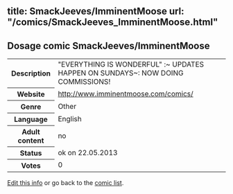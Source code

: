 title: SmackJeeves/ImminentMoose
url: "/comics/SmackJeeves_ImminentMoose.html"
---
Dosage comic SmackJeeves/ImminentMoose
-----------------------------------------

<p id="msg"></p>
<script type="text/javascript">
if (window.location.search === '?edit_info_mail=sent_ok') {
  var elem = document.getElementById("msg");
  elem.innerHTML = 'Edited information sucessfully sent for review, which is usually done daily. Thanks!';
  elem.className = 'ok';
}
</script>
<table class="comicinfo">
<tr>
<th>Description</th><td>&quot;EVERYTHING IS WONDERFUL&quot; :~ UPDATES HAPPEN ON SUNDAYS~: NOW DOING COMMISSIONS!</td>
</tr>
<tr>
<th>Website</th><td><a href="http://www.imminentmoose.com/comics/">http://www.imminentmoose.com/comics/</a></td>
</tr>
<tr>
<th>Genre</th><td>Other</td>
</tr>
<tr>
<th>Language</th><td>English</td>
</tr>
<tr>
<th>Adult content</th><td>no</td>
</tr>
<tr>
<th>Status</th><td>ok on 22.05.2013</td>
</tr>
<tr>
<th>Votes</th><td>0</td>
</tr>
</table>

[Edit this info](SmackJeeves_ImminentMoose_edit.html) or go back to the [comic list](../comic-index.html).
